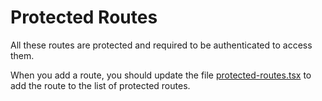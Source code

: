 # Protected Routes

All these routes are protected and required to be authenticated to access them.

When you add a route, you should update the file [protected-routes.tsx](./protected-routes.tsx) to add the route to the list of protected routes.
